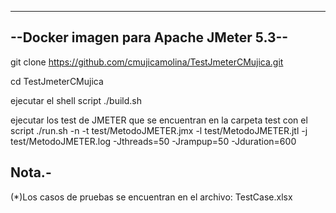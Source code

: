 -----------------------------------------
--Docker imagen para Apache JMeter 5.3--
----------------------------------------
git clone https://github.com/cmujicamolina/TestJmeterCMujica.git

cd TestJmeterCMujica

ejecutar el shell script ./build.sh

ejecutar los test de JMETER que se encuentran en la carpeta test con el script ./run.sh -n -t test/MetodoJMETER.jmx -l test/MetodoJMETER.jtl -j test/MetodoJMETER.log -Jthreads=50 -Jrampup=50 -Jduration=600


Nota.-
-------
(*)Los casos de pruebas se encuentran en el archivo:
TestCase.xlsx
